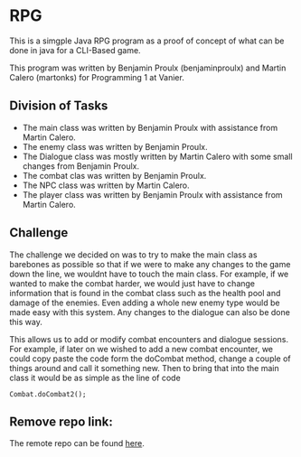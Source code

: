 # RPG

This is a simgple Java RPG program as a proof of concept of what can be done in java for a CLI-Based game.

This program was written by Benjamin Proulx (benjaminproulx) and Martin Calero (martonks) for Programming 1 at Vanier.

## Division of Tasks

- The main class was written by Benjamin Proulx with assistance from Martin Calero.
- The enemy class was written by Benjamin Proulx.
- The Dialogue class was mostly written by Martin Calero with some small changes from Benjamin Proulx.
- The combat clas was written by Benjamin Proulx.
- The NPC class was written by Martin Calero.
- The player class was written by Benjamin Proulx with assistance from Martin Calero. 

## Challenge

The challenge we decided on was to try to make the main class as barebones as possible so that if we were to make any changes to the game down the line, we wouldnt have to touch the main class. For example, if we wanted to make the combat harder, we would just have to change information that is found in the combat class such as the health pool and damage of the enemies. Even adding a whole new enemy type would be made easy with this system. Any changes to the dialogue can also be done this way.

This allows us to add or modify combat encounters and dialogue sessions. For example, if later on we wished to add a new combat encounter, we could copy paste the code form the doCombat method, change a couple of things around and call it something new. Then to bring that into the main class it would be as simple as the line of code

```Combat.doCombat2();```

## Remove repo link:
The remote repo can be found [here](https://github.com/benjaminproulx/RPG).
